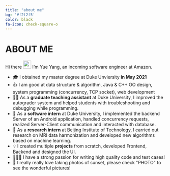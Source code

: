 ```yaml
---
title: "about me"
bg: '#f2f2f5'
color: black
fa-icon: check-square-o
---
```


# ABOUT ME

Hi there <a href="https://www.gautamkrishnar.com/"><img src="https://media.giphy.com/media/hvRJCLFzcasrR4ia7z/giphy.gif" width="25px"></a>
I’m Yue Yang, an incoming software engineer at Amazon.  
- 🎓  I obtained my master degree at Duke Unviersity **in May 2021**  
- 👍  I am good at data structure & algorithm, Java & C++ OO design, system programming (concurrency, TCP socket), web development  
- 👩‍💻  As a **graduate teaching assistant** at Duke University, I improved the autograder system and helped students with troubleshooting and debugging while programming.
- 🥳 As a **software intern** at Duke University, I implemented the backend Server of an Android application, handled concurrency requests, realized Server-Client communication and interacted with database.  
- 🤩 As a **research intern** at Beijing Institute of Technology, I carried out research on MRI data harmonization and developed new algorithms based on machine learning.  
- 💡 I created multiple **projects** from scratch, developed Frontend, Backend and designed the UI.
- 🙋🏻‍♀️ I have a strong passion for writing high quality code and test cases!
- 🌆 I really really love taking photos of sunset, please check "PHOTO" to see the wonderful pictures!  

